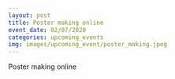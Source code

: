 ```yaml
---
layout: post
title: Poster making online
event_date: 02/07/2020
categories: upcoming_events
img: images/upcoming_event/poster_making.jpeg
---
```

Poster making online
